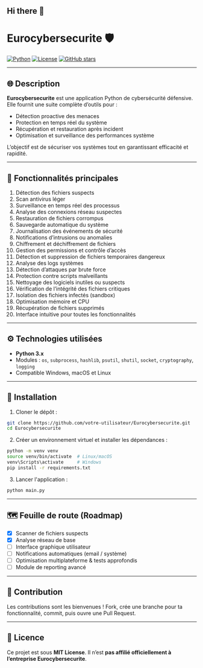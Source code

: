 ## Hi there 👋

# Eurocybersecurite 🛡️

[![Python](https://img.shields.io/badge/python-3.11-blue.svg)](https://www.python.org/)
[![License](https://img.shields.io/badge/license-MIT-green.svg)](LICENSE)
[![GitHub stars](https://img.shields.io/github/stars/votre-utilisateur/Eurocybersecurite.svg)](https://github.com/votre-utilisateur/Eurocybersecurite/stargazers)

---

## 🌐 Description

**Eurocybersecurite** est une application Python de cybersécurité défensive. Elle fournit une suite complète d’outils pour :

* Détection proactive des menaces
* Protection en temps réel du système
* Récupération et restauration après incident
* Optimisation et surveillance des performances système

L’objectif est de sécuriser vos systèmes tout en garantissant efficacité et rapidité.

---

## 🔧 Fonctionnalités principales

1. Détection des fichiers suspects
2. Scan antivirus léger
3. Surveillance en temps réel des processus
4. Analyse des connexions réseau suspectes
5. Restauration de fichiers corrompus
6. Sauvegarde automatique du système
7. Journalisation des événements de sécurité
8. Notifications d’intrusions ou anomalies
9. Chiffrement et déchiffrement de fichiers
10. Gestion des permissions et contrôle d’accès
11. Détection et suppression de fichiers temporaires dangereux
12. Analyse des logs systèmes
13. Détection d’attaques par brute force
14. Protection contre scripts malveillants
15. Nettoyage des logiciels inutiles ou suspects
16. Vérification de l’intégrité des fichiers critiques
17. Isolation des fichiers infectés (sandbox)
18. Optimisation mémoire et CPU
19. Récupération de fichiers supprimés
20. Interface intuitive pour toutes les fonctionnalités

---

## ⚙️ Technologies utilisées

* **Python 3.x**
* Modules : `os`, `subprocess`, `hashlib`, `psutil`, `shutil`, `socket`, `cryptography`, `logging`
* Compatible Windows, macOS et Linux

---

## 🚀 Installation

1. Cloner le dépôt :

```bash
git clone https://github.com/votre-utilisateur/Eurocybersecurite.git
cd Eurocybersecurite
```

2. Créer un environnement virtuel et installer les dépendances :

```bash
python -m venv venv
source venv/bin/activate  # Linux/macOS
venv\Scripts\activate     # Windows
pip install -r requirements.txt
```

3. Lancer l'application :

```bash
python main.py
```

---

## 🗺️ Feuille de route (Roadmap)

* [x] Scanner de fichiers suspects
* [x] Analyse réseau de base
* [ ] Interface graphique utilisateur
* [ ] Notifications automatiques (email / système)
* [ ] Optimisation multiplateforme & tests approfondis
* [ ] Module de reporting avancé

---

## 🤝 Contribution

Les contributions sont les bienvenues !
Fork, crée une branche pour ta fonctionnalité, commit, puis ouvre une Pull Request.

---

## 📜 Licence

Ce projet est sous **MIT License**.
Il n’est **pas affilié officiellement à l’entreprise Eurocybersecurite**.
